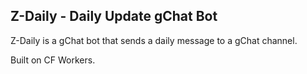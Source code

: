 ## Z-Daily - Daily Update gChat Bot

Z-Daily is a gChat bot that sends a daily message to a gChat channel.

Built on CF Workers.